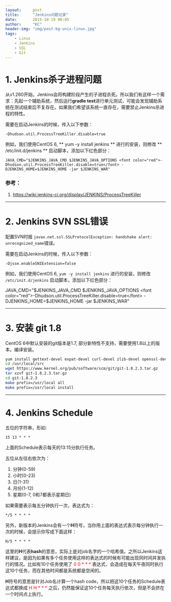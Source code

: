 ```yaml
---
layout:     post
title:      "Jenkins问题记录"
date:       2015-10-19 00:05
author:     "KC"
header-img: "img/post-bg-unix-linux.jpg"
tags:
    - Linux
    - Jenkins
    - SSL
    - Git
---
```


# 1. Jenkins杀子进程问题

从v1.260开始，Jenkins会将构建阶段产生的子进程杀死。所以我们有这样一个需求：先起一个辅助系统，然后运行**gradle test**进行单元测试，可能会发现辅助系统在测试结束后不复存在。如果我们希望该系统一直存在，需要禁止Jenkins杀进程的特性。

需要在启动Jenkins的时候，传入以下参数：

```properties
-Dhudson.util.ProcessTreeKiller.disable=true
```
        
例如，我们使用CentOS 6, ** yum -y install jenkins ** 进行的安装，则修改 ** /etc/init.d/jenkins ** 启动脚本，添加以下红色部分：

```properties
JAVA_CMD="$JENKINS_JAVA_CMD $JENKINS_JAVA_OPTIONS <font color="red">-Dhudson.util.ProcessTreeKiller.disable=true</font> -DJENKINS_HOME=$JENKINS_HOME -jar $JENKINS_WAR"
```

### 参考：

1. https://wiki.jenkins-ci.org/display/JENKINS/ProcessTreeKiller


- - -

# 2. Jenkins SVN SSL错误

配置SVN时报
`javax.net.ssl.SSLProtocolException: handshake alert:  unrecognized_name`错误。

需要在启动Jenkins的时候，传入以下参数：

```properties
-Djsse.enableSNIExtension=false
````

例如，我们使用CentOS 6, ` yum -y install jenkins ` 进行的安装，则修改 ` /etc/init.d/jenkins ` 启动脚本，添加以下红色部分：

JAVA_CMD="$JENKINS_JAVA_CMD $JENKINS_JAVA_OPTIONS <font color="red">-Dhudson.util.ProcessTreeKiller.disable=true</font> -DJENKINS_HOME=$JENKINS_HOME -jar $JENKINS_WAR"


- - -

# 3. 安装 git 1.8
CentOS 6中默认安装的git版本是1.7, 部分新特性不支持，需要使用1.8以上的版本。编译安装。

```bash
yum install gettext-devel expat-devel curl-devel zlib-devel openssl-devel
cd /usr/local/src
wget https://www.kernel.org/pub/software/scm/git/git-1.8.2.3.tar.gz
tar xzvf git-1.8.2.3.tar.gz
cd git-1.8.2.3
make prefix=/usr/local all
make prefix=/usr/local install
```
    
---

# 4. Jenkins Schedule

五位的字符串，形如:

```
15 13 * * *
```
    
上面的Schedule表示每天的13:15分执行任务。

五位从左往右依次为：

1. 分钟(0-59)
2. 小时(0-23)
3. 日(1-31)
4. 月份(1-12)
5. 星期(0-7, 0和7都表示星期日)

如果需要表示每五分钟执行一次，表达式为：

```
*/5 * * * *
``` 
    
另外，新版本的Jenkins会有一个**H**符号，当你用上面的表达式表示每分钟执行一次的时候，会提示你写成下面这样：

```
H/5 * * * *
``` 

这里的**H**代表**hash**的意思，实际上是对job名字的一个哈希值。之所以Jenkins这样建议，是因为如果有多个任务使用这样的表达式的时候有可能出现同时间并发执行的情况。比如有10个任务使用了 <font color="red"> 0 0 \* \* \* </font> 表达式，会造成在每天午夜同时执行这10个任务，而在其他时间都是系统都是空闲的。 

**H**符号的意思是针对Job名计算一个hash code，所以把这10个任务的Schedule表达式都换成<font color="red"> H H \* \* \* </font>之后，仍然能保证这10个任务每天执行依次，但是不会挤在一个时间点上执行。